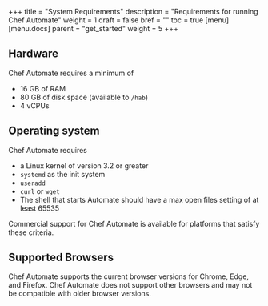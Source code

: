 +++
title = "System Requirements"
description = "Requirements for running Chef Automate"
weight = 1
draft = false 
bref = ""
toc = true
[menu]
  [menu.docs]
    parent = "get_started"
    weight = 5
+++

## Hardware

Chef Automate requires a minimum of

* 16 GB of RAM
* 80 GB of disk space (available to `/hab`)
* 4 vCPUs

## Operating system

Chef Automate requires

* a Linux kernel of version 3.2 or greater
* `systemd` as the init system
* `useradd`
* `curl` or `wget`
* The shell that starts Automate should have a max open files setting of at least 65535

Commercial support for Chef Automate is available for platforms that satisfy these
criteria.

## Supported Browsers

Chef Automate supports the current browser versions for Chrome, Edge, and Firefox. Chef
Automate does not support other browsers and may not be compatible with older browser
versions.
